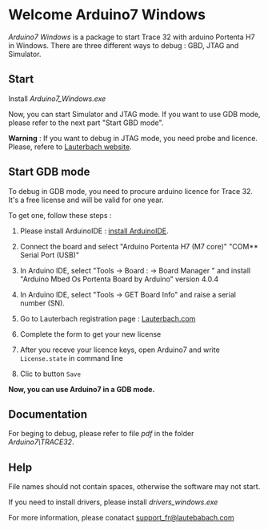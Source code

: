 # Welcome Arduino7 Windows

_Arduino7 Windows_ is a package to start Trace 32 with arduino Portenta H7 in Windows. There are three different ways to debug : GBD, JTAG and Simulator. 


## Start 

Install _Arduino7_Windows.exe_ 

Now, you can start Simulator and JTAG mode. If you want to use GDB mode, please refer to the next part "Start GBD mode". 

__Warning__ : If you want to debug in JTAG mode, you need probe and licence. Please, refere to [Lauterbach website](https://www.lauterbach.com/).

## Start GDB mode

To debug in GDB mode, you need to procure arduino licence for Trace 32. It's a free license and will be valid for one year. 

To get one, follow these steps : 

1. Please install ArduinoIDE : [install ArduinoIDE](https://www.arduino.cc/en/software).

2. Connect the board and select "Arduino Portenta H7 (M7 core)" "COM** Serial Port (USB)" 

3. In Arduino IDE, select "Tools -> Board : -> Board Manager " and install "Arduino Mbed Os Portenta Board by Arduino" version 4.0.4

4. In Arduino IDE, select "Tools -> GET Board Info" and raise a serial number (SN). 

5. Go to Lauterbach registration page : [Lauterbach.com](https://repo.lauterbach.com/register_arduino.php)
6. Complete the form to get your new license 

7. After you receve your licence keys, open Arduino7 and write `License.state` in command line

8. Clic to button `Save`

**Now, you can use Arduino7 in a GDB mode.** 


## Documentation 
For beging to debug, please refer to file _pdf_ in the folder _Arduino7\TRACE32_.

## Help 

File names should not contain spaces, otherwise the software may not start.

If you need to install drivers, please install _drivers_windows.exe_

For more information, please conatact support_fr@lautebabach.com
